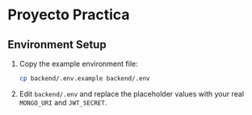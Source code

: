 # Proyecto Practica

## Environment Setup

1. Copy the example environment file:
   ```bash
   cp backend/.env.example backend/.env
   ```
2. Edit `backend/.env` and replace the placeholder values with your real `MONGO_URI` and `JWT_SECRET`.

